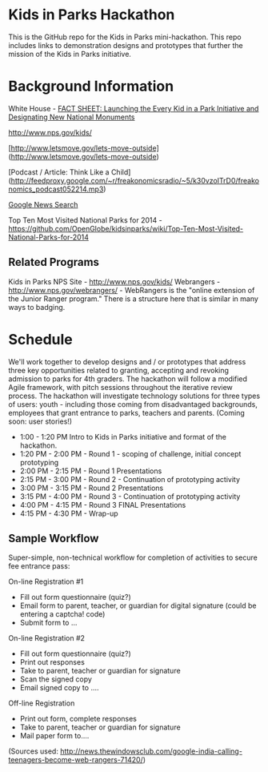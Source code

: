 # Kids in Parks Hackathon

This is the GitHub repo for the Kids in Parks mini-hackathon.  This repo includes links to demonstration designs and prototypes that further the mission of the Kids in Parks initiative.

# Background Information


White House - [FACT SHEET: Launching the Every Kid in a Park Initiative and Designating New National Monuments](http://www.whitehouse.gov/the-press-office/2015/02/19/fact-sheet-launching-every-kid-park-initiative-and-designating-new-natio)

<http://www.nps.gov/kids/>

[http://www.letsmove.gov/lets-move-outside] (http://www.letsmove.gov/lets-move-outside)

[Podcast / Article: Think Like a Child] (http://feedproxy.google.com/~r/freakonomicsradio/~5/k30vzoITrD0/freakonomics_podcast052214.mp3)

[Google News Search](https://news.google.com/news/story?ncl=d-jw9BmzJuN4TrMGVJMr5uMAxvN6M&q=kids+in+parks&lr=English&hl=en&sa=X&ei=MZfrVLGTGsq9ggT_toCQCQ&ved=0CCIQqgIwAQ)

Top Ten Most Visited National Parks for 2014 - https://github.com/OpenGlobe/kidsinparks/wiki/Top-Ten-Most-Visited-National-Parks-for-2014

## Related Programs

Kids in Parks NPS Site - http://www.nps.gov/kids/
Webrangers - http://www.nps.gov/webrangers/ - WebRangers is the "online extension of the Junior Ranger program."  There is a structure here that is similar in many ways to badging.


# Schedule

We'll work together to develop designs and / or prototypes that address three key opportunities related to granting, accepting and revoking admission to parks for 4th graders. The hackathon will follow a modified Agile framework, with pitch sessions throughout the iterative review process.  The hackathon will investigate technology solutions for three types of users: youth - including those coming from disadvantaged backgrounds, employees that grant entrance to parks, teachers and parents.  (Coming soon: user stories!)

- 1:00 - 1:20 PM Intro to Kids in Parks initiative and format of the hackathon.
- 1:20 PM - 2:00 PM - Round 1 - scoping of challenge, initial concept prototyping
- 2:00 PM - 2:15 PM - Round 1 Presentations
- 2:15 PM - 3:00 PM - Round 2 - Continuation of prototyping activity
- 3:00 PM - 3:15 PM - Round 2 Presentations
- 3:15 PM - 4:00 PM - Round 3 - Continuation of prototyping activity
- 4:00 PM - 4:15 PM - Round 3 FINAL Presentations
- 4:15 PM - 4:30 PM - Wrap-up

## Sample Workflow

Super-simple, non-technical workflow for completion of activities to secure fee entrance pass:

On-line Registration #1
- Fill out form questionnaire (quiz?)
- Email form to parent, teacher, or guardian for digital signature (could be entering a captcha! code)
- Submit form to ...

On-line Registration #2
- Fill out form questionnaire (quiz?)
- Print out responses 
- Take to parent, teacher or guardian for signature
- Scan the signed copy
- Email signed copy to ....

Off-line Registration 
- Print out form, complete responses
- Take to parent, teacher or guardian for signature
- Mail paper form to....

(Sources used: http://news.thewindowsclub.com/google-india-calling-teenagers-become-web-rangers-71420/)
